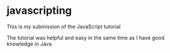 # javascripting
This is my submission of the JavaScript tutorial

The tutorial was helpful and easy in the same time as I have good knowledge in Java
